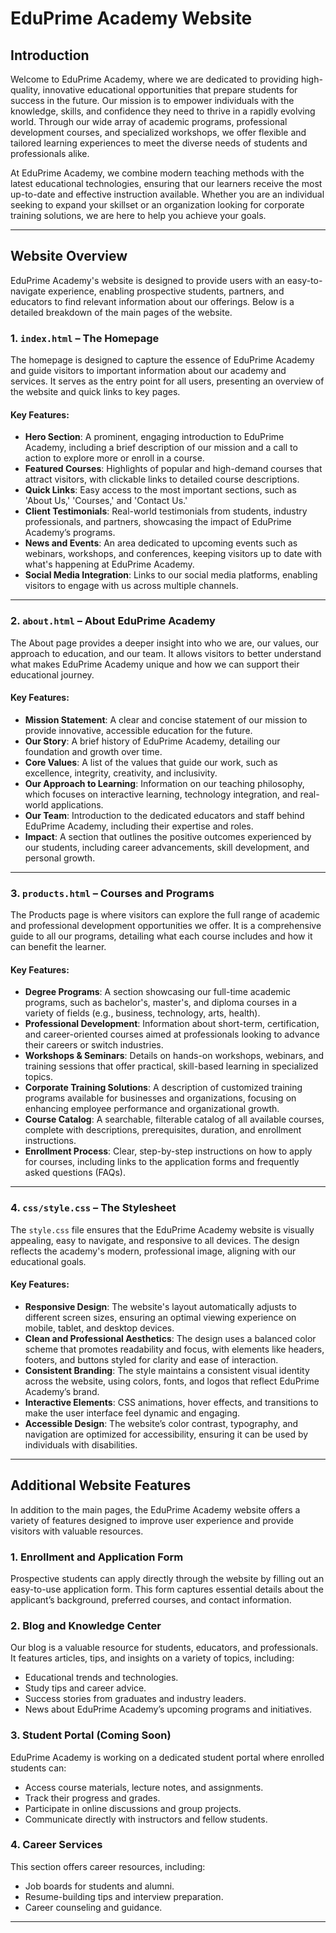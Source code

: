 # EduPrime Academy Website

## Introduction

Welcome to EduPrime Academy, where we are dedicated to providing high-quality, innovative educational opportunities that prepare students for success in the future. Our mission is to empower individuals with the knowledge, skills, and confidence they need to thrive in a rapidly evolving world. Through our wide array of academic programs, professional development courses, and specialized workshops, we offer flexible and tailored learning experiences to meet the diverse needs of students and professionals alike.

At EduPrime Academy, we combine modern teaching methods with the latest educational technologies, ensuring that our learners receive the most up-to-date and effective instruction available. Whether you are an individual seeking to expand your skillset or an organization looking for corporate training solutions, we are here to help you achieve your goals.

---

## Website Overview

EduPrime Academy's website is designed to provide users with an easy-to-navigate experience, enabling prospective students, partners, and educators to find relevant information about our offerings. Below is a detailed breakdown of the main pages of the website.

### **1. `index.html` – The Homepage**

The homepage is designed to capture the essence of EduPrime Academy and guide visitors to important information about our academy and services. It serves as the entry point for all users, presenting an overview of the website and quick links to key pages.

#### Key Features:
- **Hero Section**: A prominent, engaging introduction to EduPrime Academy, including a brief description of our mission and a call to action to explore more or enroll in a course.
- **Featured Courses**: Highlights of popular and high-demand courses that attract visitors, with clickable links to detailed course descriptions.
- **Quick Links**: Easy access to the most important sections, such as 'About Us,' 'Courses,' and 'Contact Us.'
- **Client Testimonials**: Real-world testimonials from students, industry professionals, and partners, showcasing the impact of EduPrime Academy’s programs.
- **News and Events**: An area dedicated to upcoming events such as webinars, workshops, and conferences, keeping visitors up to date with what's happening at EduPrime Academy.
- **Social Media Integration**: Links to our social media platforms, enabling visitors to engage with us across multiple channels.

---

### **2. `about.html` – About EduPrime Academy**

The About page provides a deeper insight into who we are, our values, our approach to education, and our team. It allows visitors to better understand what makes EduPrime Academy unique and how we can support their educational journey.

#### Key Features:
- **Mission Statement**: A clear and concise statement of our mission to provide innovative, accessible education for the future.
- **Our Story**: A brief history of EduPrime Academy, detailing our foundation and growth over time.
- **Core Values**: A list of the values that guide our work, such as excellence, integrity, creativity, and inclusivity.
- **Our Approach to Learning**: Information on our teaching philosophy, which focuses on interactive learning, technology integration, and real-world applications.
- **Our Team**: Introduction to the dedicated educators and staff behind EduPrime Academy, including their expertise and roles.
- **Impact**: A section that outlines the positive outcomes experienced by our students, including career advancements, skill development, and personal growth.

---

### **3. `products.html` – Courses and Programs**

The Products page is where visitors can explore the full range of academic and professional development opportunities we offer. It is a comprehensive guide to all our programs, detailing what each course includes and how it can benefit the learner.

#### Key Features:
- **Degree Programs**: A section showcasing our full-time academic programs, such as bachelor's, master's, and diploma courses in a variety of fields (e.g., business, technology, arts, health).
- **Professional Development**: Information about short-term, certification, and career-oriented courses aimed at professionals looking to advance their careers or switch industries.
- **Workshops & Seminars**: Details on hands-on workshops, webinars, and training sessions that offer practical, skill-based learning in specialized topics.
- **Corporate Training Solutions**: A description of customized training programs available for businesses and organizations, focusing on enhancing employee performance and organizational growth.
- **Course Catalog**: A searchable, filterable catalog of all available courses, complete with descriptions, prerequisites, duration, and enrollment instructions.
- **Enrollment Process**: Clear, step-by-step instructions on how to apply for courses, including links to the application forms and frequently asked questions (FAQs).

---

### **4. `css/style.css` – The Stylesheet**

The `style.css` file ensures that the EduPrime Academy website is visually appealing, easy to navigate, and responsive to all devices. The design reflects the academy's modern, professional image, aligning with our educational goals.

#### Key Features:
- **Responsive Design**: The website's layout automatically adjusts to different screen sizes, ensuring an optimal viewing experience on mobile, tablet, and desktop devices.
- **Clean and Professional Aesthetics**: The design uses a balanced color scheme that promotes readability and focus, with elements like headers, footers, and buttons styled for clarity and ease of interaction.
- **Consistent Branding**: The style maintains a consistent visual identity across the website, using colors, fonts, and logos that reflect EduPrime Academy’s brand.
- **Interactive Elements**: CSS animations, hover effects, and transitions to make the user interface feel dynamic and engaging.
- **Accessible Design**: The website’s color contrast, typography, and navigation are optimized for accessibility, ensuring it can be used by individuals with disabilities.

---

## Additional Website Features

In addition to the main pages, the EduPrime Academy website offers a variety of features designed to improve user experience and provide visitors with valuable resources.

### **1. Enrollment and Application Form**

Prospective students can apply directly through the website by filling out an easy-to-use application form. This form captures essential details about the applicant’s background, preferred courses, and contact information.

### **2. Blog and Knowledge Center**

Our blog is a valuable resource for students, educators, and professionals. It features articles, tips, and insights on a variety of topics, including:
- Educational trends and technologies.
- Study tips and career advice.
- Success stories from graduates and industry leaders.
- News about EduPrime Academy’s upcoming programs and initiatives.

### **3. Student Portal (Coming Soon)**

EduPrime Academy is working on a dedicated student portal where enrolled students can:
- Access course materials, lecture notes, and assignments.
- Track their progress and grades.
- Participate in online discussions and group projects.
- Communicate directly with instructors and fellow students.

### **4. Career Services**

This section offers career resources, including:
- Job boards for students and alumni.
- Resume-building tips and interview preparation.
- Career counseling and guidance.

---

